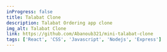 ```yaml
---
inProgress: false
title: Talabat Clone
description: Talabat Ordering app clone
img_alt: Talabat Clone
link: https://github.com/Abanoub321/mini-talabat-clone
tags: ['React', 'CSS', 'Javascript', 'Nodejs', 'Express']
---
```

